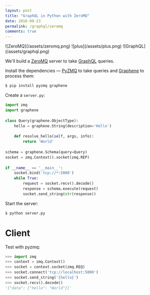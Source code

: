 ```yaml
---
layout: post
title: "GraphQL in Python with ZeroMQ"
date: 2016-09-23
permalink: /graphql/zeromq
comments: true
---
```

<div class="wide-logos" markdown="1">
![ZeroMQ](/assets/zeromq.png)
![plus](/assets/plus.png)
![GraphQL](/assets/graphql.png)
</div>

We'll build a [ZeroMQ](http://zeromq.org/) server to take
[GraphQL](http://graphql.org/) queries.

Install the dependencies — [PyZMQ](https://pyzmq.readthedocs.io/) to take
queries and [Graphene](http://graphene-python.org/) to process them:

```sh
$ pip install pyzmq graphene
```
Create a `server.py`:

```python
import zmq
import graphene

class Query(graphene.ObjectType):
    hello = graphene.String(description='Hello')

    def resolve_hello(self, args, info):
        return 'World'

schema = graphene.Schema(query=Query)
socket = zmq.Context().socket(zmq.REP)

if __name__ == '__main__':
    socket.bind('tcp://*:5000')
    while True:
        request = socket.recv().decode()
        response = schema.execute(request)
        socket.send_string(str(response))
```
Start the server:

```sh
$ python server.py
```

Client
======
Test with pyzmq:

```python
>>> import zmq
>>> context = zmq.Context()
>>> socket = context.socket(zmq.REQ)
>>> socket.connect('tcp://localhost:5000')
>>> socket.send_string('{hello}')
>>> socket.recv().decode()
'{"data": {"hello": "World"}}'
```
